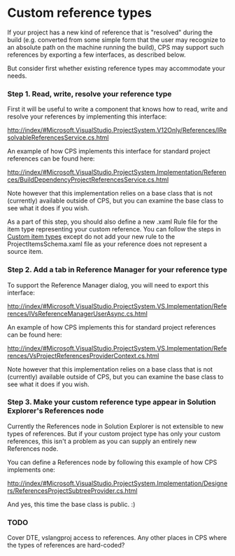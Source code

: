 Custom reference types
======================

If your project has a new kind of reference that is "resolved" during the
build (e.g. converted from some simple form that the user may recognize to
an absolute path on the machine running the build), CPS may support such
references by exporting a few interfaces, as described below.

But consider first whether existing reference types may accommodate your
needs. 


### Step 1. Read, write, resolve your reference type

First it will be useful to write a component that knows how to read, write
and resolve your references by implementing this interface:

[http://index/#Microsoft.VisualStudio.ProjectSystem.V12Only/References/IResolvableReferencesService.cs.html](http://index/#Microsoft.VisualStudio.ProjectSystem.V12Only/References/IResolvableReferencesService.cs.html)


An example of how CPS implements this interface for standard project
references can be found here:

[http://index/#Microsoft.VisualStudio.ProjectSystem.Implementation/References/BuildDependencyProjectReferencesService.cs.html](http://index/#Microsoft.VisualStudio.ProjectSystem.Implementation/References/BuildDependencyProjectReferencesService.cs.html)

Note however that this implementation relies on a base class that is not
(currently) available outside of CPS, but you can examine the base class
to see what it does if you wish.


As a part of this step, you should also define a new .xaml Rule file
for the item type representing your custom reference. You can follow the
steps in [Custom item types](Custom_item_types.md) except do not add your
new rule to the ProjectItemsSchema.xaml file as your reference does not
represent a source item.


### Step 2. Add a tab in Reference Manager for your reference type

To support the Reference Manager dialog, you will need to export this
interface:

[http://index/#Microsoft.VisualStudio.ProjectSystem.VS.Implementation/References/IVsReferenceManagerUserAsync.cs.html](http://index/#Microsoft.VisualStudio.ProjectSystem.VS.Implementation/References/IVsReferenceManagerUserAsync.cs.html)


An example of how CPS implements this for standard project references can
be found here:

[http://index/#Microsoft.VisualStudio.ProjectSystem.VS.Implementation/References/VsProjectReferencesProviderContext.cs.html](http://index/#Microsoft.VisualStudio.ProjectSystem.VS.Implementation/References/VsProjectReferencesProviderContext.cs.html)

Note however that this implementation relies on a base class that is not
(currently) available outside of CPS, but you can examine the base class
to see what it does if you wish.


### Step 3. Make your custom reference type appear in Solution Explorer's References node

Currently the References node in Solution Explorer is not extensible to
new types of references. But if your custom project type has only your
custom references, this isn't a problem as you can supply an entirely new
References node.


You can define a References node by following this example of how CPS
implements one:

[http://index/#Microsoft.VisualStudio.ProjectSystem.Implementation/Designers/ReferencesProjectSubtreeProvider.cs.html](http://index/#Microsoft.VisualStudio.ProjectSystem.Implementation/Designers/ReferencesProjectSubtreeProvider.cs.html)

And yes, this time the base class is public. :)


### TODO

Cover DTE, vslangproj access to references. Any other places in CPS where
the types of references are hard-coded?

